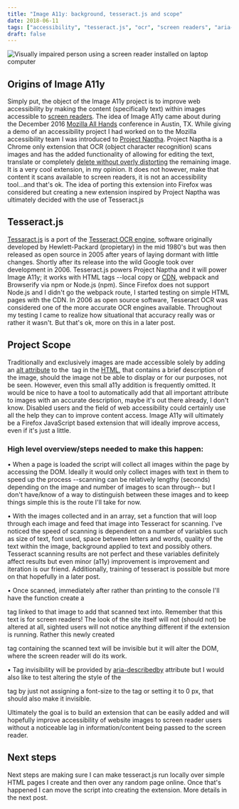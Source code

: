 ```yaml
---
title: "Image A11y: background, tesseract.js and scope"
date: 2018-06-11
tags: ["accessibility", "tesseract.js", "ocr", "screen readers", "aria-describedby"]
draft: false
---
```


![Visually impaired person using a screen reader installed on laptop computer](https://www.google.com/url?sa=i&rct=j&q=&esrc=s&source=images&cd=&cad=rja&uact=8&ved=2ahUKEwixtLy23O_bAhXop1kKHdoICPcQjRx6BAgBEAU&url=http%3A%2F%2Fg3ict.org%2Fresource_center%2Fnewsletter%2Fnews%2Fp%2Fid_515&psig=AOvVaw3AkXqI71f9Utaze3WSshgp&ust=1530047262021790)

## Origins of Image A11y
Simply put, the object of the Image A11y project is to improve web accessibility by making the content (specifically text) within images accessible to [screen readers](https://en.wikipedia.org/wiki/Screen_reader). The idea of Image A11y came about during the December 2016 [Mozilla All Hands](https://wiki.mozilla.org/All_Hands/Austin) conference in Austin, TX. While giving a demo of an accessibility project I had worked on to the Mozilla accessibility team I was introduced to [Project Naptha](http://projectnaptha.com/). Project Naptha is a Chrome only extension that OCR (object character recognition) scans images and has the added functionality of allowing for editing the text, translate or completely [delete without overly distorting](https://en.wikipedia.org/wiki/Inpainting) the remaining image. It is a very cool extension, in my opinion. It does not however, make that content it scans available to screen readers, it is not an accessibility tool...and that's ok. The idea of porting this extension into Firefox was considered but creating a new extension inspired by Project Naptha was ultimately decided with the use of Tesseract.js

## Tesseract.js
[Tessaract.js](https://github.com/naptha/tesseract.js#tesseractjs) is a port of the [Tesseract OCR engine](https://github.com/tesseract-ocr/tesseract), software originally developed by Hewlett-Packard (propietary) in the mid 1980's but was then released as open source in 2005 after years of laying dormant with little changes. Shortly after its release into the wild Google took over development in 2006. Tesseract.js powers Project Naptha and it will power Image A11y; it works with HTML tags --local copy or [CDN](https://en.wikipedia.org/wiki/Content_delivery_network), webpack and Browserify via npm or Node.js (npm). Since Firefox does not support Node.js and I didn't go the webpack route, I started testing on simple HTML pages with the CDN. In 2006 as open source software, Tesseract OCR was considered one of the more accurate OCR engines available. Throughout my testing I came to realize how situational that accuracy really was or rather it wasn't. But that's ok, more on this in a later post.  

## Project Scope
Traditionally and exclusively images are made accessible solely by adding an [alt attribute](https://www.w3schools.com/tags/att_img_alt.asp) to the <img> tag in the [HTML](https://en.wikipedia.org/wiki/HTML), that contains a brief description of the image, should the image not be able to display or for our purposes, not be seen. However, even this small a11y addition is frequently omitted. It would be nice to have a tool to automatically add that all important attribute to images with an accurate description, maybe it's out there already, I don't know. Disabled users and the field of web accessibility could certainly use all the help they can to improve content access. Image A11y will ultimately be a Firefox JavaScript based extension that will ideally improve access, even if it's just a little.

### High level overview/steps needed to make this happen:

  • When a page is loaded the script will collect all images within the page by accessing the DOM. Ideally it would only collect images with text in them to speed up the process --scanning can be relatively lengthy (seconds) depending on the image and number of images to scan through-- but I don't have/know of a way to distinguish between these images and to keep things simple this is the route I'll take for now.

  • With the images collected and in an array, set a function that will loop through each image and feed that image into Tesseract for scanning. I've noticed the speed of scanning is dependent on a number of variables such as size of text, font used, space between letters and words, quality of the text within the image, background applied to text and possibly others. Tesseract scanning results are not perfect and these variables definitely affect results but even minor (a11y) improvement is improvement and iteration is our friend. Additionally, training of tesseract is possible but more on that hopefully in a later post.

  • Once scanned, immediately after rather than printing to the console I'll have the function create a <p> tag linked to that image to add that scanned text into. Remember that this text is for screen readers! The look of the site itself will not (should not) be altered at all, sighted users will not notice anything different if the extension is running. Rather this newly created <p> tag containing the scanned text will be invisible but it will alter the DOM, where the screen reader will do its work.

  • Tag invisibility will be provided by [aria-describedby](https://developer.mozilla.org/en-US/docs/Web/Accessibility/ARIA/ARIA_Techniques/Using_the_aria-describedby_attribute) attribute but I would also like to test altering the style of the <p> tag by just not assigning a font-size to the tag or setting it to 0 px, that should also make it invisible.

Ultimately the goal is to build an extension that can be easily added and will hopefully improve accessibility of website images to screen reader users without a noticeable lag in information/content being passed to the screen reader.

## Next steps

Next steps are making sure I can make tesseract.js run locally over simple HTML pages I create and then over any random page online. Once that's happened I can move the script into creating the extension. More details in the next post.
